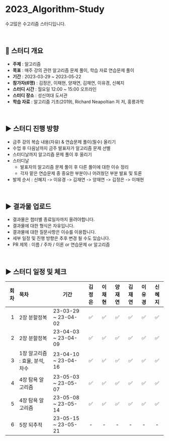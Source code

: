 # 2023_Algorithm-Study
수고많은 수고리즘 스터디입니다.

<br/>

## :pushpin: 스터디 개요
* **주제** : 알고리즘
* **목표** : 매주 강의 관련 알고리즘 문제 풀이, 학습 자료 연습문제 풀이
* **기간** : 2023-03-29 ~ 2023-05-22
* **참가자(6명)** : 김정은, 이채현, 양재연, 김재연, 이유경, 신혜지
* **스터디 시간** : 월요일 12:00 ~ 15:00 오프라인
* **스터디 장소** : 성신여대 도서관
* **학습 자료** :  알고리즘 기초(2019), Richard Neapoltian 저 저, 홍릉과학
 <br/>

##  :arrow_forward: 스터디 진행 방향
* 금주 강의 복습 내용(자유) & 연습문제 풀이(필수) 올리기
* 수업 후 다음날까지 금주 발표자가 알고리즘 문제 선별
* 스터디날까지 알고리즘 문제 풀이 후 올리기
* 스터디날 
  * 발표자의 알고리즘 문제 풀이 후 다른 풀이에 대한 이슈 정리
  * 각자 맡은 연습문제 중 중요한 부분이나 어려웠던 부분 발표 및 토론
* 발제 순서 : 신혜지 -> 이유경 -> 김재연 -> 양재연 -> 김정은 -> 이채현
  
<br/>  
  
##  :arrow_forward: 결과물 업로드
* 결과물은 챕터별 종료일자까지 올려야합니다.
* 결과물에 대한 형식은 자유입니다.
* 결과물에 대한 질문사항은 이슈를 이용합니다.
* 세부 일정 및 진행 방향은 추후 변경 될 수도 있습니다.
* PR 제목 : 이름 / 주차 / 이론 or 연습문제 or 알고리즘
<br/>

## :arrow_forward: 스터디 일정 및 체크
| 회차    | 목차         | 기간      | 김정은  | 이채현 | 양재연 | 김재연| 이유경 | 신혜지|
| ------: | :-----------| ----------|:-------:|:-------:|:-------:|:-------:|:-------:|:-------:|
| 1 | 2장 분할정복 | 23-03-29 ~ 23-04-02|:white_check_mark: |:white_check_mark: |:white_check_mark: | :white_check_mark: |:white_check_mark: |:white_check_mark: |
| 2 | 2장 분할정복 | 23-04-03 ~ 23-04-09|:white_check_mark: |:white_check_mark: |:white_check_mark: |:white_check_mark: |:white_check_mark: | :white_check_mark:|
| 3 | 1장 알고리즘 : 효율, 분석, 차수 | 23-04-10 ~ 23-04-16|:white_check_mark: | :white_check_mark:|:white_check_mark: |:white_check_mark: |:white_check_mark: | :white_check_mark: |
| 4 | 4장 탐욕 알고리즘 | 23-05-03 ~ 23-05-07|:white_check_mark:  |:white_check_mark:  |:white_check_mark: | :white_check_mark: |:white_check_mark:| :white_check_mark: |
| 5 | 4장 탐욕 알고리즘 | 23-05-08 ~ 23-05-14|:white_check_mark: |:white_check_mark:  |:white_check_mark:  |:white_check_mark: |:white_check_mark:  |:white_check_mark:  |
| 6 | 5장 되추적 | 23-05-15 ~ 23-05-21|-  | -  |-  | -  |-  |-  |
